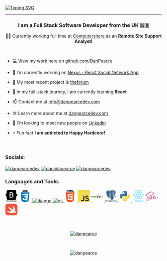 <a href="https://git.io/typing-svg"><img src="https://readme-typing-svg.herokuapp.com?font=Overpass&weight=600&size=40&pause=1000&color=FEFDFD&center=true&vCenter=true&width=900&lines=Dan+Pearce+-+Full+Stack+Software+Developer" alt="Typing SVG" /></a>
<hr>

<h3 align="center">I am a Full Stack Software Developer from the UK 🇬🇧</h3>

<p align="center">👨‍💻 Currently working full time at <a href="https://www.computershare.com/uk/" alt="Visit Computershare (Opens in a new window)">Computershare </a> as an <strong>Remote Site Support Analyst!</strong></p>

<br>

- 💻 View my work here on [github.com/DanPearce](https://github.com/DanPearce)

- 🔭 I’m currently working on [Nexus - React Social Network App](https://github.com/DanPearce/CI_PP5_Nexus)

- 💪 My most recent project is [theforum](https://github.com/DanPearce/CI_PP4_TheForum)

- 🌱 In my full-stack journey, I am currently learning **React**

- 📫 Contact me at info@danpearcedev.com

- ⌘ Learn more about me at [danpearcedev.com](https://danpearcedev.com/)

- 🤝 I'm looking to meet new people on [Linkedin](https://www.linkedin.com/in/danielapearce/)

- ⚡ Fun fact **I am addicted to Happy Hardcore!**

<br>

<h3 align="left">Socials:</h3>
<p align="left">
<a href="https://twitter.com/danpearcedev" target="blank"><img align="center" src="https://raw.githubusercontent.com/rahuldkjain/github-profile-readme-generator/master/src/images/icons/Social/twitter.svg" alt="danpearcedev" height="30" width="40" /></a>
<a href="https://linkedin.com/in/danielapearce" target="blank"><img align="center" src="https://raw.githubusercontent.com/rahuldkjain/github-profile-readme-generator/master/src/images/icons/Social/linked-in-alt.svg" alt="danielapearce" height="30" width="40" /></a>
<a href="https://instagram.com/danpearcedev" target="blank"><img align="center" src="https://raw.githubusercontent.com/rahuldkjain/github-profile-readme-generator/master/src/images/icons/Social/instagram.svg" alt="danpearcedev" height="30" width="40" /></a>
</p>

<h3 align="left">Languages and Tools:</h3>
<p align="left"> <a href="https://getbootstrap.com" target="_blank" rel="noreferrer"> <img src="https://raw.githubusercontent.com/devicons/devicon/master/icons/bootstrap/bootstrap-plain-wordmark.svg" alt="bootstrap" width="40" height="40"/> </a> <a href="https://www.w3schools.com/css/" target="_blank" rel="noreferrer"> <img src="https://raw.githubusercontent.com/devicons/devicon/master/icons/css3/css3-original-wordmark.svg" alt="css3" width="40" height="40"/> </a> <a href="https://www.djangoproject.com/" target="_blank" rel="noreferrer"> <img src="https://cdn.worldvectorlogo.com/logos/django.svg" alt="django" width="40" height="40"/> </a> <a href="https://git-scm.com/" target="_blank" rel="noreferrer"> <img src="https://www.vectorlogo.zone/logos/git-scm/git-scm-icon.svg" alt="git" width="40" height="40"/> </a> <a href="https://www.w3.org/html/" target="_blank" rel="noreferrer"> <img src="https://raw.githubusercontent.com/devicons/devicon/master/icons/html5/html5-original-wordmark.svg" alt="html5" width="40" height="40"/> </a> <a href="https://developer.mozilla.org/en-US/docs/Web/JavaScript" target="_blank" rel="noreferrer"> <img src="https://raw.githubusercontent.com/devicons/devicon/master/icons/javascript/javascript-original.svg" alt="javascript" width="40" height="40"/> </a> <a href="https://nodejs.org" target="_blank" rel="noreferrer"> <img src="https://raw.githubusercontent.com/devicons/devicon/master/icons/nodejs/nodejs-original-wordmark.svg" alt="nodejs" width="40" height="40"/> </a> <a href="https://www.postgresql.org" target="_blank" rel="noreferrer"> <img src="https://raw.githubusercontent.com/devicons/devicon/master/icons/postgresql/postgresql-original-wordmark.svg" alt="postgresql" width="40" height="40"/> </a> <a href="https://www.python.org" target="_blank" rel="noreferrer"> <img src="https://raw.githubusercontent.com/devicons/devicon/master/icons/python/python-original.svg" alt="python" width="40" height="40"/> </a> <a href="https://reactjs.org/" target="_blank" rel="noreferrer"> <img src="https://raw.githubusercontent.com/devicons/devicon/master/icons/react/react-original-wordmark.svg" alt="react" width="40" height="40"/> </a> <a href="https://sass-lang.com" target="_blank" rel="noreferrer"> <img src="https://raw.githubusercontent.com/devicons/devicon/master/icons/sass/sass-original.svg" alt="sass" width="40" height="40"/> </a> <a href="https://developer.apple.com/swift/" target="_blank" rel="noreferrer"> <img src="https://raw.githubusercontent.com/devicons/devicon/master/icons/swift/swift-original.svg" alt="swift" width="40" height="40"/> </a> </p> 

<br>

<p align="center"><a href="https://www.buymeacoffee.com/danpearce"> <img align="center" src="https://cdn.buymeacoffee.com/buttons/v2/default-yellow.png" height="50" width="210" alt="danpearce" /></a></p><br>

<p align="center"> <img src="https://komarev.com/ghpvc/?username=danpearce&label=Visitors&color=cd0000&style=flat" alt="danpearce" /> </p>

